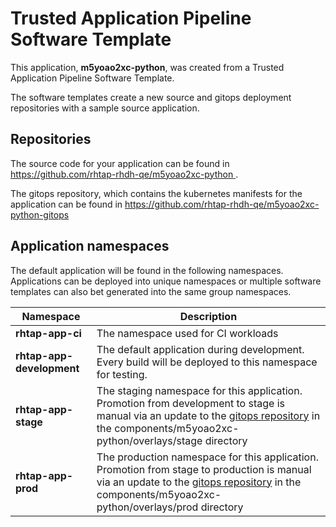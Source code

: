 # Trusted Application Pipeline Software Template

This application, **m5yoao2xc-python**, was created from a Trusted Application Pipeline Software Template.

The software templates create a new source and gitops deployment repositories with a sample source application. 

## Repositories

The source code for your application can be found in [https://github.com/rhtap-rhdh-qe/m5yoao2xc-python ](https://github.com/rhtap-rhdh-qe/m5yoao2xc-python ).
 
The gitops repository, which contains the kubernetes manifests for the application can be found in 
[https://github.com/rhtap-rhdh-qe/m5yoao2xc-python-gitops ](https://github.com/rhtap-rhdh-qe/m5yoao2xc-python-gitops ) 

## Application namespaces 

The default application will be found in the following namespaces. Applications can be deployed into unique namespaces or multiple software templates can also bet generated into the same group namespaces.  

|  Namespace   |  Description   |  
| -------- | -------- |
| **rhtap-app-ci** | The namespace used for CI workloads |
| **rhtap-app-development** | The default application during development. Every build will be deployed to this namespace for testing. |
| **rhtap-app-stage** | The staging namespace for this application. Promotion from development to stage is manual via an update to the [gitops repository](https://github.com/rhtap-rhdh-qe/m5yoao2xc-python-gitops ) in the components/m5yoao2xc-python/overlays/stage directory |
| **rhtap-app-prod** | The production namespace for this application. Promotion from stage to production is manual via an update to the [gitops repository](https://github.com/rhtap-rhdh-qe/m5yoao2xc-python-gitops ) in the components/m5yoao2xc-python/overlays/prod directory |